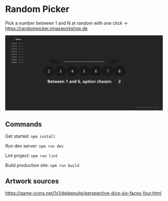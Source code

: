 # Random Picker

Pick a number between 1 and N at random with one click → https://randompicker.ninasworkshop.de

![Screenshot](./public/screenshot.png)

## Commands

Get started: `npm install`

Run dev server: `npm run dev`

Lint project: `npm run lint`

Build production site: `npm run build`

## Artwork sources

https://game-icons.net/1x1/delapouite/perspective-dice-six-faces-four.html

